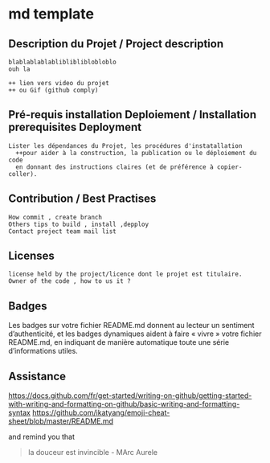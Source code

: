 # md template 


## Description du Projet / Project description

    blablablablabliblibliblobloblo
    ouh la 

    ++ lien vers video du projet
	++ ou Gif (github comply)

	
## Pré-requis installation Deploiement / Installation prerequisites Deployment

	Lister les dépendances du Projet, les procédures d'instatallation
	  ++pour aider à la construction, la publication ou le déploiement du code 
	  en donnant des instructions claires (et de préférence à copier-coller).
## Contribution / Best Practises
	How commit , create branch
	Others tips to build , install ,depploy
	Contact project team mail list

## Licenses
	license held by the project/licence dont le projet est titulaire.
	Owner of the code , how to us it ?  

## Badges

Les badges sur votre fichier README.md donnent au lecteur un sentiment d’authenticité, 
et les badges dynamiques aident à faire « vivre » votre fichier README.md, 
en indiquant de manière automatique toute une série d’informations utiles.

## Assistance 
https://docs.github.com/fr/get-started/writing-on-github/getting-started-with-writing-and-formatting-on-github/basic-writing-and-formatting-syntax
https://github.com/ikatyang/emoji-cheat-sheet/blob/master/README.md

and remind you that 

> la douceur est invincible - MArc Aurele


